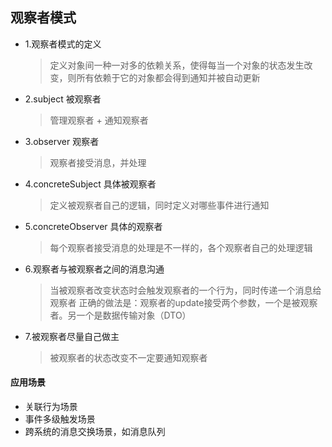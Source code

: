 ## 观察者模式

* 1.观察者模式的定义
    >定义对象间一种一对多的依赖关系，使得每当一个对象的状态发生改变，则所有依赖于它的对象都会得到通知并被自动更新
    
* 2.subject 被观察者
    >管理观察者 + 通知观察者

* 3.observer 观察者
    >观察者接受消息，并处理
    
* 4.concreteSubject 具体被观察者
    >定义被观察者自己的逻辑，同时定义对哪些事件进行通知

* 5.concreteObserver 具体的观察者
    >每个观察者接受消息的处理是不一样的，各个观察者自己的处理逻辑
    
* 6.观察者与被观察者之间的消息沟通
    >当被观察者改变状态时会触发观察者的一个行为，同时传递一个消息给观察者
    正确的做法是：观察者的update接受两个参数，一个是被观察者。另一个是数据传输对象（DTO）    
    
* 7.被观察者尽量自己做主
    >被观察者的状态改变不一定要通知观察者
    
    
#### 应用场景

* 关联行为场景
* 事件多级触发场景
* 跨系统的消息交换场景，如消息队列